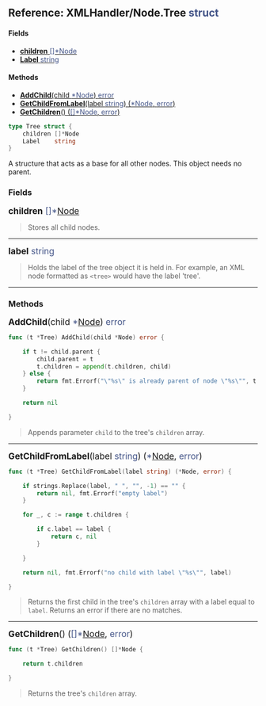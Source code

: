 ## Reference: XMLHandler/Node.**Tree** <span style="color:#445588">struct</span>

#### Fields
- [**children** <span style="color:#445588">[]*Node</span>](#field_children)
- [**Label** <span style="color:#445588">string</span>](#field_Label)

#### Methods
- [**AddChild**(child <span style="color:#445588">*Node</span>) <span style="color:#445588">error</span>](#method_AddChild)
- [**GetChildFromLabel**(label <span style="color:#445588">string</span>) (<span style="color:#445588">*Node</span>, <span style="color:#445588">error</span>)](#method_GetChildFromLabel)
- [**GetChildren**() (<span style="color:#445588">[]*Node</span>, <span style="color:#445588">error</span>)](#method_GetChildren)

```go
type Tree struct {
	children []*Node
	Label    string
}
```
A structure that acts as a base for all other nodes. This object needs no parent.

### Fields

<a name="field_children"></a><span style="font-size:1.25em">**children** <span style="color:#445588">[]*[<span style='font-weight:400'>Node</span>](/XMLHandler/docs/ref/Node/Node)</span>
><span style="font-style:normal">Stores all child nodes.</span>

---

<a name="field_Label"></a><span style="font-size:1.25em">**label** <span style="color:#445588">string</span>
><span style="font-style:normal">Holds the label of the tree object it is held in. For example, an XML node formatted as `<tree>` would have the label 'tree'.</span>

---
### Methods

<a name="method_AddChild"></a><span style="font-size:1.25em">**AddChild**(child <span style="color:#445588">*[<span style="font-weight:400">Node</span>](/XMLHandler/docs/ref/Node/Node)</span>) <span style="color:#445588">error</span>

```go
func (t *Tree) AddChild(child *Node) error {

	if t != child.parent {
		child.parent = t
		t.children = append(t.children, child)
	} else {
		return fmt.Errorf("\"%s\" is already parent of node \"%s\"", t.Label, child.label)
	}

	return nil

}
```

><span style="font-style:normal">Appends parameter `child` to the tree's `children` array.</span>

---

<a name="method_GetChildFromLabel"></a><span style="font-size:1.25em">**GetChildFromLabel**(label <span style="color:#445588">string</span>) (<span style="color:#445588">*[<span style="font-weight:400">Node</span>](/XMLHandler/docs/ref/Node/Node)</span>, <span style="color:#445588">error</span>)

```go
func (t *Tree) GetChildFromLabel(label string) (*Node, error) {

	if strings.Replace(label, " ", "", -1) == "" {
		return nil, fmt.Errorf("empty label")
	}

	for _, c := range t.children {

		if c.label == label {
			return c, nil
		}

	}

	return nil, fmt.Errorf("no child with label \"%s\"", label)

}
```

><span style="font-style:normal">Returns the first child in the tree's `children` array with a label equal to `label`. Returns an error if there are no matches.</span>

---

<a name="method_GetChildren"></a><span style="font-size:1.25em">**GetChildren**() (<span style="color:#445588">[]*[<span style="font-weight:400">Node</span>](/XMLHandler/docs/ref/Node/Node)</span>, <span style="color:#445588">error</span>)</span>

```go
func (t *Tree) GetChildren() []*Node {

	return t.children

}
```

><span style="font-style:normal">Returns the tree's `children` array.</span>

